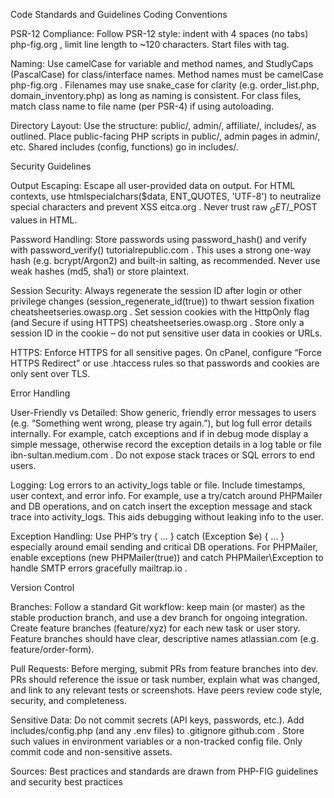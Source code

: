 
Code Standards and Guidelines
Coding Conventions

PSR-12 Compliance: Follow PSR-12 style: indent with 4 spaces (no tabs)
php-fig.org
, limit line length to ~120 characters. Start files with <?php on its own line, and omit the closing ?> tag.

Naming: Use camelCase for variable and method names, and StudlyCaps (PascalCase) for class/interface names. Method names must be camelCase
php-fig.org
. Filenames may use snake_case for clarity (e.g. order_list.php, domain_inventory.php) as long as naming is consistent. For class files, match class name to file name (per PSR-4) if using autoloading.

Directory Layout: Use the structure: public/, admin/, affiliate/, includes/, as outlined. Place public-facing PHP scripts in public/, admin pages in admin/, etc. Shared includes (config, functions) go in includes/.

Security Guidelines

Output Escaping: Escape all user-provided data on output. For HTML contexts, use htmlspecialchars($data, ENT_QUOTES, 'UTF-8') to neutralize special characters and prevent XSS
eitca.org
. Never trust raw $_GET/$_POST values in HTML.

Password Handling: Store passwords using password_hash() and verify with password_verify()
tutorialrepublic.com
. This uses a strong one-way hash (e.g. bcrypt/Argon2) and built-in salting, as recommended. Never use weak hashes (md5, sha1) or store plaintext.

Session Security: Always regenerate the session ID after login or other privilege changes (session_regenerate_id(true)) to thwart session fixation
cheatsheetseries.owasp.org
. Set session cookies with the HttpOnly flag (and Secure if using HTTPS)
cheatsheetseries.owasp.org
. Store only a session ID in the cookie – do not put sensitive user data in cookies or URLs.

HTTPS: Enforce HTTPS for all sensitive pages. On cPanel, configure “Force HTTPS Redirect” or use .htaccess rules so that passwords and cookies are only sent over TLS.

Error Handling

User-Friendly vs Detailed: Show generic, friendly error messages to users (e.g. “Something went wrong, please try again.”), but log full error details internally. For example, catch exceptions and if in debug mode display a simple message, otherwise record the exception details in a log table or file
ibn-sultan.medium.com
. Do not expose stack traces or SQL errors to end users.

Logging: Log errors to an activity_logs table or file. Include timestamps, user context, and error info. For example, use a try/catch around PHPMailer and DB operations, and on catch insert the exception message and stack trace into activity_logs. This aids debugging without leaking info to the user.

Exception Handling: Use PHP’s try { ... } catch (Exception $e) { ... } especially around email sending and critical DB operations. For PHPMailer, enable exceptions (new PHPMailer(true)) and catch PHPMailer\Exception to handle SMTP errors gracefully
mailtrap.io
.

Version Control

Branches: Follow a standard Git workflow: keep main (or master) as the stable production branch, and use a dev branch for ongoing integration. Create feature branches (feature/xyz) for each new task or user story. Feature branches should have clear, descriptive names
atlassian.com
 (e.g. feature/order-form).

Pull Requests: Before merging, submit PRs from feature branches into dev. PRs should reference the issue or task number, explain what was changed, and link to any relevant tests or screenshots. Have peers review code style, security, and completeness.

Sensitive Data: Do not commit secrets (API keys, passwords, etc.). Add includes/config.php (and any .env files) to .gitignore
github.com
. Store such values in environment variables or a non-tracked config file. Only commit code and non-sensitive assets.

Sources: Best practices and standards are drawn from PHP-FIG guidelines and security best practices